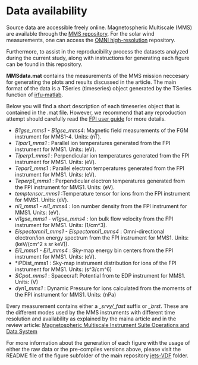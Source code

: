 # Data availability
Source data are accessible freely online. Magnetospheric Multiscale (MMS) are available through the [MMS repository](https://lasp.colorado.edu/mms/sdc/public/). For the solar wind measurements, one can access the [OMNI high-resolution](https://omniweb.gsfc.nasa.gov/form/omni_min.html) repository.

Furthermore, to assist in the reproducibility process the datasets analyzed during the current study, along with instructions for generating each figure can be found in this repository.

**MMSdata.mat** contains the measurements of the MMS mission neccesary for generating the plots and results discussed in the article. The main format of the data is a TSeries (timeseries) object generated by the TSeries function of [irfu-matlab](https://github.com/irfu/irfu-matlab).

Below you will find a short description of each timeseries object that is contained in the .mat file. However, we recommend that any reproduction attempt should carefully read the [FPI user guide](https://lasp.colorado.edu/galaxy/display/MFDPG) for more details.

* *B1gse_mms1 - B1gse_mms4*: Magnetic field measurements of the FGM instrument for MMS1-4. Units: (nT).
* *Tipar1_mms1* : Parallel ion temperatures generated from the FPI instrument for MMS1.  Units: (eV).
* *Tiperp1_mms1* : Perpendicular ion temperatures generated from the FPI instrument for MMS1.  Units: (eV).
* *Tepar1_mms1* : Parallel electron temperatures generated from the FPI instrument for MMS1.  Units: (eV).
* *Teperp1_mms1* : Perpendicular electron temperatures generated from the FPI instrument for MMS1.  Units: (eV).
* *temptensor_mms1* :Temperature tensor for ions from the FPI instrument for MMS1. Units: (eV).
* *ni1_mms1 - ni1_mms4* : Ion number density from the FPI instrument for MMS1. Units: (eV).
* *vi1gse_mms1 - vi1gse_mms4* : Ion bulk flow velocity from the FPI instrument for MMS1. Units: (1/cm^3).
* *Eispectomni1_mms1 - Eispectomni1_mms4* : Omni-directional electron/ion energy spectrum from the FPI instrument for MMS1. Units: (keV/(cm^2 s sr keV)).
* *Ei1_mms1 - Ei1_mms4* :  Sky-map energy bin centers from the FPI instrument for MMS1. Units: (eV).
* *iPDist_mms1 : Sky-map instrument distribution for ions of the FPI instrument for MMS1.  Units: (s^3/cm^6)
* *SCpot_mms1* : Spacecraft Potential from te EDP instrument for MMS1. Units: (V)
* *dyn1_mms1* : Dynamic Pressure for ions calculated from the moments of the FPI instrument for MMS1. Units: (nPa)

Every measurement contains either a *_srvy/_fast* suffix or *_brst*. These are the different modes used by the MMS instruments with different time resolution and availability as explained by the maina article and in the review article: [Magnetospheric Multiscale Instrument Suite Operations and Data System
](https://link.springer.com/article/10.1007/s11214-014-0128-5)

For more information about the generation of each figure with the usage of either the raw data or the pre-compiles versions above, please visit the README file of the figure subfolder of the main repository [jets-VDF](https://github.com/SavvasRaptis/Jets-VDFS) folder.
